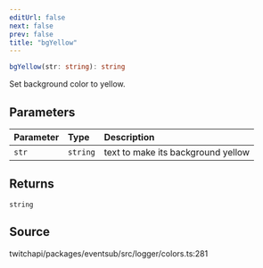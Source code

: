 ```yaml
---
editUrl: false
next: false
prev: false
title: "bgYellow"
---
```


```ts
bgYellow(str: string): string
```

Set background color to yellow.

## Parameters

| Parameter | Type | Description |
| :------ | :------ | :------ |
| `str` | `string` | text to make its background yellow |

## Returns

`string`

## Source

twitchapi/packages/eventsub/src/logger/colors.ts:281
